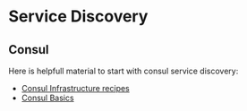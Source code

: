 # Service Discovery
## Consul
Here is helpfull material to start with consul service discovery:
* [Consul Infrastructure recipes](https://www.youtube.com/watch?v=XZZDVUCCilM)
* [Consul Basics](https://www.consul.io/docs/agent/basics.html)